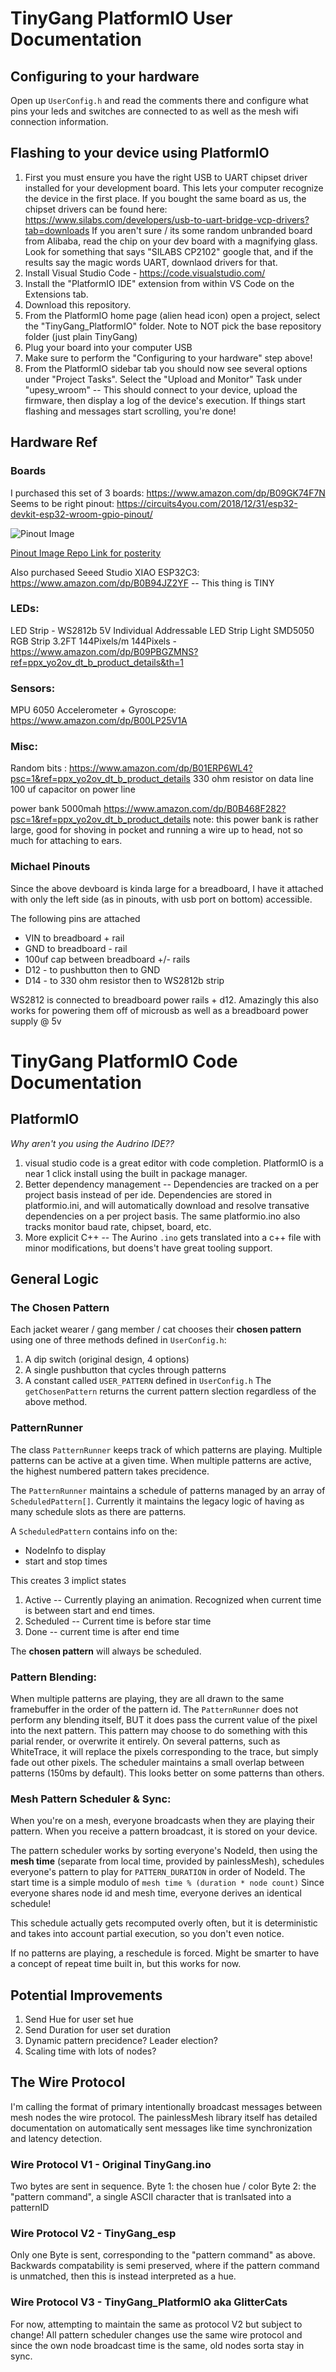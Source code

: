 # TinyGang PlatformIO User Documentation
## Configuring to your hardware
Open up `UserConfig.h` and read the comments there and configure what pins your leds and switches are connected to as well as the mesh wifi connection information.

## Flashing to your device using PlatformIO
1. First you must ensure you have the right USB to UART chipset driver installed for your development board. This lets your computer recognize the device in the first place. If you bought the same board as us, the chipset drivers can be found here: https://www.silabs.com/developers/usb-to-uart-bridge-vcp-drivers?tab=downloads
If you aren't sure / its some random unbranded board from Alibaba, read the chip on your dev board with a magnifying glass. Look for something that says "SILABS CP2102" google that, and if the results say the magic words UART, downlaod drivers for that.
2. Install Visual Studio Code - https://code.visualstudio.com/
3. Install the "PlatformIO IDE" extension from within VS Code on the Extensions tab.
4. Download this repository.
5. From the PlatformIO home page (alien head icon) open a project, select the "TinyGang_PlatformIO" folder. Note to NOT pick the base repository folder (just plain TinyGang)
6. Plug your board into your computer USB
7. Make sure to perform the "Configuring to your hardware" step above!
8. From the PlatformIO sidebar tab you should now see several options under "Project Tasks". Select the "Upload and Monitor" Task under "upesy_wroom" -- This should connect to your device, upload the firmware, then display a log of the device's execution. If things start flashing and messages start scrolling, you're done!

## Hardware Ref
### Boards
I purchased this set of 3 boards: https://www.amazon.com/dp/B09GK74F7N
Seems to be right pinout: https://circuits4you.com/2018/12/31/esp32-devkit-esp32-wroom-gpio-pinout/

![Pinout Image](https://circuits4you.com/wp-content/uploads/2018/12/ESP32-Pinout.jpg)

[Pinout Image Repo Link for posterity](../img/ESP32-Pinout.jpg)


Also purchased Seeed Studio XIAO ESP32C3: https://www.amazon.com/dp/B0B94JZ2YF
 -- This thing is TINY

### LEDs:
LED Strip - WS2812b 5V Individual Addressable LED Strip Light SMD5050 RGB Strip 3.2FT 144Pixels/m 144Pixels - https://www.amazon.com/dp/B09PBGZMNS?ref=ppx_yo2ov_dt_b_product_details&th=1

### Sensors:
MPU 6050 Accelerometer + Gyroscope: https://www.amazon.com/dp/B00LP25V1A

### Misc:
Random bits : https://www.amazon.com/dp/B01ERP6WL4?psc=1&ref=ppx_yo2ov_dt_b_product_details
330 ohm resistor on data line
100 uf capacitor on power line

power bank 5000mah https://www.amazon.com/dp/B0B468F282?psc=1&ref=ppx_yo2ov_dt_b_product_details
note: this power bank is rather large, good for shoving in pocket and running a wire up to head, not so much for attaching to ears.

### Michael Pinouts
Since the above devboard is kinda large for a breadboard, I have it attached with only the left side (as in pinouts, with usb port on bottom) accessible.

The following pins are attached
* VIN to breadboard + rail
* GND to breadboard - rail
* 100uf cap between breadboard +/- rails
* D12 - to pushbutton then to GND
* D14 - to 330 ohm resistor then to WS2812b strip

WS2812 is connected to breadboard power rails + d12. Amazingly this also works for powering them off of microusb as well as a breadboard power supply @ 5v

# TinyGang PlatformIO Code Documentation

## PlatformIO
*Why aren't you using the Audrino IDE??*
1. visual studio code is a great editor with code completion. PlatformIO is a near 1 click install using the built in package manager.
2. Better dependency management -- Dependencies are tracked on a per project basis instead of per ide. Dependencies are stored in platformio.ini, and will automatically download and resolve transative dependencies on a per project basis. The same platformio.ino also tracks monitor baud rate, chipset, board, etc.
3. More explicit C++ -- The Aurino `.ino` gets translated into a c++ file with minor modifications, but doens't have great tooling support.

## General Logic

### The Chosen Pattern
Each jacket wearer / gang member / cat chooses their **chosen pattern** using one of three methods defined in `UserConfig.h`:
1. A dip switch (original design, 4 options)
2. A single pushbutton that cycles through patterns
3. A constant called `USER_PATTERN` defined in `UserConfig.h`
The `getChosenPattern` returns the current pattern slection regardless of the above method.

### PatternRunner
The class `PatternRunner` keeps track of which patterns are playing. Multiple patterns can be active at a given time. When multiple patterns are active, the highest numbered pattern takes precidence.

The `PatternRunner` maintains a schedule of patterns managed by an array of `ScheduledPattern[]`. Currently it maintains the legacy logic of having as many schedule slots as there are patterns.

A `ScheduledPattern` contains info on the:
* NodeInfo to display
* start and stop times

This creates 3 implict states
1. Active -- Currently playing an animation. Recognized when current time is between start and end times.
2. Scheduled -- Current time is before star time
3. Done -- current time is after end time

The **chosen pattern** will always be scheduled.

### Pattern Blending: 
When multiple patterns are playing, they are all drawn to the same framebuffer in the order of the pattern id. The `PatternRunner` does not perform any blending itself, BUT it does pass the current value of the pixel into the next pattern. This pattern may choose to do something with this parial render, or overwrite it entirely. On several patterns, such as WhiteTrace, it will replace the pixels corresponding to the trace, but simply fade out other pixels. The scheduler maintains a small overlap between patterns (150ms by default). This looks better on some patterns than others.

### Mesh Pattern Scheduler & Sync: 
When you're on a mesh, everyone broadcasts when they are playing their pattern. When you receive a pattern broadcast, it is stored on your device.

The pattern scheduler works by sorting everyone's NodeId, then using the **mesh time** (separate from local time, provided by painlessMesh), schedules everyone's pattern to play for `PATTERN_DURATION` in order of NodeId. The start time is a simple modulo of `mesh time % (duration * node count)` Since everyone shares node id and mesh time, everyone derives an identical schedule! 

This schedule actually gets recomputed overly often, but it is deterministic and takes into account partial execution, so you don't even notice.

If no patterns are playing, a reschedule is forced. Might be smarter to have a concept of repeat time built in, but this works for now.

## Potential Improvements

1. Send Hue for user set hue
2. Send Duration for user set duration
3. Dynamic pattern precidence? Leader election?
4. Scaling time with lots of nodes?

## The Wire Protocol
I'm calling the format of primary intentionally broadcast messages between mesh nodes the wire protocol. The painlessMesh library itself has detailed documentation on automatically sent messages like time synchronization and latency detection.

### Wire Protocol V1 - Original TinyGang.ino
Two bytes are sent in sequence.
Byte 1: the chosen hue / color
Byte 2: the "pattern command", a single ASCII character that is tranlsated into a patternID
### Wire Protocol V2 - TinyGang_esp
Only one Byte is sent, corresponding to the "pattern command" as above.
Backwards compatability is semi preserved, where if the pattern command is unmatched, then this is instead interpreted as a hue.

### Wire Protocol V3 - TinyGang_PlatformIO aka GlitterCats
For now, attempting to maintain the same as protocol V2 but subject to change! All pattern scheduler changes use the same wire protocol and since the own node broadcast time is the same, old nodes sorta stay in sync.